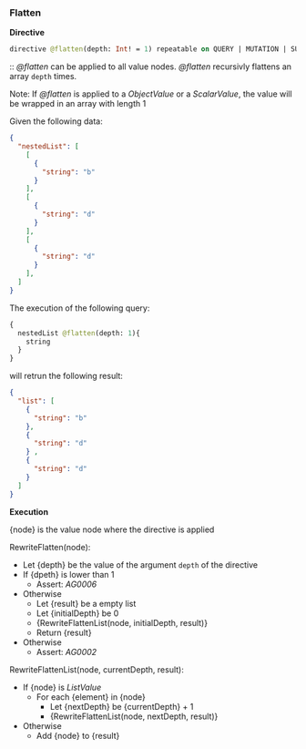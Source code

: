 ### Flatten
**Directive**

```graphql
directive @flatten(depth: Int! = 1) repeatable on QUERY | MUTATION | SUBSCRIPTION | FIELD
```

:: *@flatten* can be applied to all value nodes. 
*@flatten* recursivly flattens an array `depth` times. 

Note: If *@flatten* is applied to a *ObjectValue* or a *ScalarValue*, the value will be wrapped in 
an array with length 1

Given the following data:

```json example
{
  "nestedList": [
    [
      {
        "string": "b"
      }
    ],
    [
      {
        "string": "d"
      }
    ],
    [
      {
        "string": "d"
      }
    ],
  ]
}
```

The execution of the following query:

```graphql example
{
  nestedList @flatten(depth: 1){
    string
  }
}
```

will retrun the following result:

```json example
{
  "list": [
    {
      "string": "b"
    },
    {
      "string": "d"
    } ,
    {
      "string": "d"
    }
  ]
}
```

**Execution**

{node} is the value node where the directive is applied

RewriteFlatten(node):
* Let {depth} be the value of the argument `depth` of the directive
* If {dpeth} is lower than 1
  * Assert: *AG0006*
* Otherwise 
  * Let {result} be a empty list
  * Let {initialDepth} be 0
  * {RewriteFlattenList(node, initialDepth, result)}
  * Return {result}
* Otherwise 
  * Assert: *AG0002*


RewriteFlattenList(node, currentDepth, result):
* If {node} is *ListValue*
  * For each {element} in {node}
    * Let {nextDepth} be {currentDepth} + 1
    * {RewriteFlattenList(node, nextDepth, result)}
* Otherwise 
  * Add {node} to {result}
